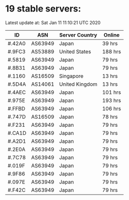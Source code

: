 # 19 stable servers:

Latest update at: Sat Jan 11 11:10:21 UTC 2020

| ID | ASN | Server Country | Online |
| -- | --- | -------------- | ------ |
| #.42A0 | AS63949 | Japan | 39 hrs |
| #.9FC3 | AS53889 | United States | 188 hrs |
| #.5819 | AS63949 | Japan | 79 hrs |
| #.8B31 | AS63949 | Japan | 79 hrs |
| #.1160 | AS16509 | Singapore | 13 hrs |
| #.5D4A | AS14061 | United Kingdom | 13 hrs |
| #.4AEC | AS63949 | Japan | 101 hrs |
| #.975E | AS63949 | Japan | 193 hrs |
| #.FFBD | AS63949 | Japan | 106 hrs |
| #.747D | AS16509 | Japan | 78 hrs |
| #.F231 | AS63949 | Japan | 79 hrs |
| #.CA1D | AS63949 | Japan | 79 hrs |
| #.A2D1 | AS63949 | Japan | 79 hrs |
| #.2E0A | AS63949 | Japan | 79 hrs |
| #.7C78 | AS63949 | Japan | 79 hrs |
| #.019F | AS63949 | Japan | 79 hrs |
| #.9F86 | AS63949 | Japan | 79 hrs |
| #.097E | AS63949 | Japan | 79 hrs |
| #.F42C | AS63949 | Japan | 79 hrs |

